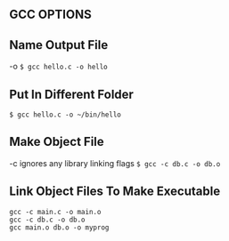 ## GCC OPTIONS

## Name Output File

-o
`$ gcc hello.c -o hello`

## Put In Different Folder

`$ gcc hello.c -o ~/bin/hello`

## Make Object File

-c ignores any library linking flags
`$ gcc -c db.c -o db.o`

## Link Object Files To Make Executable

```
gcc -c main.c -o main.o
gcc -c db.c -o db.o
gcc main.o db.o -o myprog
```
